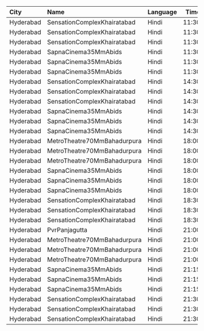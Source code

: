 | City      | Name                        | Language |  Time | Type            | Price | Capacity | Booked |
| :-------- | :-------------------------- | :------- | ----: | :-------------- | ----: | -------: | -----: |
| Hyderabad | SensationComplexKhairatabad | Hindi    | 11:30 | EcstasyClass    |  150₹ |      156 |     52 |
| Hyderabad | SensationComplexKhairatabad | Hindi    | 11:30 | ColosseumClass  |  150₹ |      145 |     53 |
| Hyderabad | SensationComplexKhairatabad | Hindi    | 11:30 | AscropolisClass |   80₹ |      189 |     51 |
| Hyderabad | SapnaCinema35MmAbids        | Hindi    | 11:30 | Balcony         |  100₹ |      324 |    216 |
| Hyderabad | SapnaCinema35MmAbids        | Hindi    | 11:30 | Silver          |   70₹ |      228 |    164 |
| Hyderabad | SapnaCinema35MmAbids        | Hindi    | 11:30 | Bronze          |   50₹ |      144 |    144 |
| Hyderabad | SensationComplexKhairatabad | Hindi    | 14:30 | EcstasyClass    |  150₹ |      156 |     52 |
| Hyderabad | SensationComplexKhairatabad | Hindi    | 14:30 | ColosseumClass  |  150₹ |      145 |     53 |
| Hyderabad | SensationComplexKhairatabad | Hindi    | 14:30 | AscropolisClass |   80₹ |      189 |     51 |
| Hyderabad | SapnaCinema35MmAbids        | Hindi    | 14:30 | Balcony         |  100₹ |      324 |    216 |
| Hyderabad | SapnaCinema35MmAbids        | Hindi    | 14:30 | Silver          |   70₹ |      228 |    164 |
| Hyderabad | SapnaCinema35MmAbids        | Hindi    | 14:30 | Bronze          |   50₹ |      144 |    144 |
| Hyderabad | MetroTheatre70MmBahadurpura | Hindi    | 18:00 | Balcony         |  100₹ |      412 |    378 |
| Hyderabad | MetroTheatre70MmBahadurpura | Hindi    | 18:00 | Silver          |   80₹ |      228 |    228 |
| Hyderabad | MetroTheatre70MmBahadurpura | Hindi    | 18:00 | Bronze          |   40₹ |      144 |    144 |
| Hyderabad | SapnaCinema35MmAbids        | Hindi    | 18:00 | Balcony         |  100₹ |      324 |    216 |
| Hyderabad | SapnaCinema35MmAbids        | Hindi    | 18:00 | Silver          |   70₹ |      228 |    164 |
| Hyderabad | SapnaCinema35MmAbids        | Hindi    | 18:00 | Bronze          |   50₹ |      144 |    144 |
| Hyderabad | SensationComplexKhairatabad | Hindi    | 18:30 | EcstasyClass    |  150₹ |      156 |     52 |
| Hyderabad | SensationComplexKhairatabad | Hindi    | 18:30 | ColosseumClass  |  150₹ |      145 |     53 |
| Hyderabad | SensationComplexKhairatabad | Hindi    | 18:30 | AscropolisClass |   80₹ |      189 |     51 |
| Hyderabad | PvrPanjagutta               | Hindi    | 21:00 | Classic         |  150₹ |      141 |     20 |
| Hyderabad | MetroTheatre70MmBahadurpura | Hindi    | 21:00 | Balcony         |  100₹ |      412 |    378 |
| Hyderabad | MetroTheatre70MmBahadurpura | Hindi    | 21:00 | Silver          |   80₹ |      228 |    228 |
| Hyderabad | MetroTheatre70MmBahadurpura | Hindi    | 21:00 | Bronze          |   40₹ |      144 |    144 |
| Hyderabad | SapnaCinema35MmAbids        | Hindi    | 21:15 | Balcony         |  100₹ |      324 |    216 |
| Hyderabad | SapnaCinema35MmAbids        | Hindi    | 21:15 | Silver          |   70₹ |      228 |    164 |
| Hyderabad | SapnaCinema35MmAbids        | Hindi    | 21:15 | Bronze          |   50₹ |      144 |    144 |
| Hyderabad | SensationComplexKhairatabad | Hindi    | 21:30 | EcstasyClass    |  150₹ |      156 |     52 |
| Hyderabad | SensationComplexKhairatabad | Hindi    | 21:30 | ColosseumClass  |  150₹ |      145 |     53 |
| Hyderabad | SensationComplexKhairatabad | Hindi    | 21:30 | AscropolisClass |   80₹ |      189 |     51 |